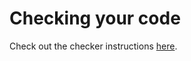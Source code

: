 # Checking your code

Check out the checker instructions [here](https://mn.pages.upb.ro/2024-2025/tema2/tema2-statement/intro).
